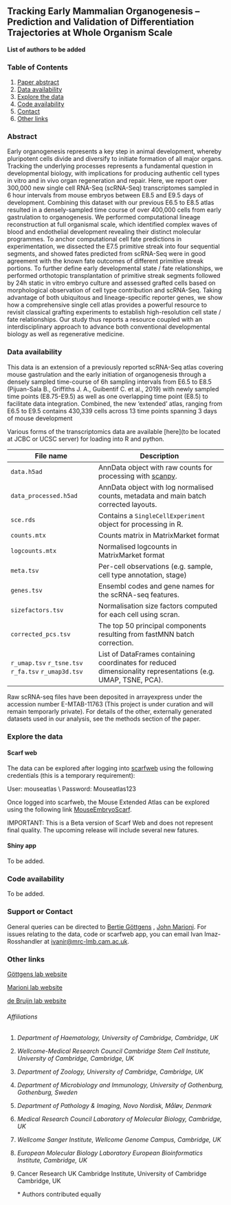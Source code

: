 ## Tracking Early Mammalian Organogenesis – Prediction and Validation of Differentiation Trajectories at Whole Organism Scale

**List of authors to be added** 


### Table of Contents

1. [Paper abstract](#Abstract)
2. [Data availability](#Data-availability)
3. [Explore the data](#Explore-the-data)
4. [Code availability](#Code-availability)
5. [Contact](#Support-or-Contact)
6. [Other links](#Other-links)

   

### Abstract

Early organogenesis represents a key step in animal development, whereby pluripotent cells divide and diversify to initiate formation of all major organs. Tracking the underlying processes represents a fundamental question in developmental biology, with implications for producing authentic cell types in vitro and in vivo organ regeneration and repair. Here, we report over 300,000 new single cell RNA-Seq (scRNA-Seq) transcriptomes sampled in 6 hour intervals from mouse embryos between E8.5 and E9.5 days of development. Combining this dataset with our previous E6.5 to E8.5 atlas resulted in a densely-sampled time course of over 400,000 cells from early gastrulation to organogenesis. We performed computational lineage reconstruction at full organismal scale, which identified complex waves of blood and endothelial development revealing their distinct molecular programmes. To anchor computational cell fate predictions in experimentation, we dissected the E7.5 primitive streak into four sequential segments, and showed fates predicted from scRNA-Seq were in good agreement with the known fate outcomes of different primitive streak portions. To further define early developmental state / fate relationships, we performed orthotopic transplantation of primitive streak segments followed by 24h static in vitro embryo culture and assessed grafted cells based on morphological observation of cell type contribution and scRNA-Seq. Taking advantage of both ubiquitous and lineage-specific reporter genes, we show how a comprehensive single cell atlas provides a powerful resource to revisit classical grafting experiments to establish high-resolution cell state / fate relationships. Our study thus reports a resource coupled with an interdisciplinary approach to advance both conventional developmental biology as well as regenerative medicine.

### Data availability

This data is an extension of a previously reported scRNA-Seq atlas covering mouse gastrulation and the early initiation of organogenesis through a densely sampled time-course of 6h sampling intervals from E6.5 to E8.5 (Pijuan-Sala B., Griffiths J. A., Guibentif C. et al., 2019) with newly sampled time points (E8.75-E9.5) as well as one overlapping time point (E8.5) to facilitate data integration. Combined, the new ‘extended’ atlas, ranging from E6.5 to E9.5 contains 430,339 cells across 13 time points spanning 3 days of mouse development 

Various forms of the transcriptomics data are available [here](to be located at JCBC or UCSC server) for loading into R and python. 

| File name                                                    | Description                                                  |
| ------------------------------------------------------------ | ------------------------------------------------------------ |
| `data.h5ad`                                                | AnnData object with raw counts for processing with [scanpy](https://scanpy.readthedocs.io/en/stable/index.html). |
| `data_processed.h5ad`                                                  | AnnData object with log normalised counts, metadata and main batch corrected layouts. |
| `sce.rds`                                                  | Contains a `SingleCellExperiment` object for processing in R. |
| `counts.mtx`                                               | Counts matrix in MatrixMarket format                         |
| `logcounts.mtx`                                            | Normalised logcounts in MatrixMarket format                  |
| `meta.tsv`                                                 | Per-cell observations (e.g. sample, cell type annotation, stage) |
| `genes.tsv`                                                | Ensembl codes and gene names for the scRNA-seq features.     |
| `sizefactors.tsv`                                          | Normalisation size factors computed for each cell using scran. |
| `corrected_pcs.tsv`                                        | The top 50 principal components resulting from fastMNN batch correction. |
| `r_umap.tsv` `r_tsne.tsv` `r_fa.tsv` `r_umap3d.tsv` | List of DataFrames containing coordinates for reduced dimensionality representations (e.g. UMAP, TSNE, PCA). |

Raw scRNA-seq files have been deposited in arrayexpress under the accession number E-MTAB-11763 (This project is under curation and will remain temporarly private). For details of the other, externally generated datasets used in our analysis, see the methods section of the paper. 

### Explore the data

#### Scarf web

The data can be explored after logging into [scarfweb](https://scarfweb.app/) using the following credentials (this is a temporary requirement):

User: mouseatlas \\
Password: Mouseatlas123

Once logged into scarfweb, the Mouse Extended Atlas can be explored using the following link
 [MouseEmbryoScarf](https://scarfweb.app/#/explorer/65fce9c2-2cc0-48b2-9376-7cbd9115f1a5).
 
IMPORTANT: This is a Beta version of Scarf Web and does not represent final quality. The upcoming release will include several new fatures.

#### Shiny app 

To be added. 

### Code availability

To be added.

### Support or Contact

General queries can be directed to [Bertie Göttgens](bg200@cam.ac.uk) , [John Marioni](mailto:marioni@ebi.ac.uk). For issues relating to the data, code or scarfweb app, you can email Ivan Imaz-Rosshandler at [ivanir@mrc-lmb.cam.ac.uk](mailto:ivanir@mrc-lmb.cam.ac.uk). 

### Other links

[Göttgens lab website](https://www.stemcells.cam.ac.uk/people/pi/gottgens)

[Marioni lab website](https://www.ebi.ac.uk/research-beta/marioni/)

[de Bruijn lab website](https://www.imm.ox.ac.uk/research/research-groups/de-bruijn-group-developmental-haematopoiesis)

###### Affiliations

1. *Department of Haematology, University of Cambridge, Cambridge, UK*

2. *Wellcome-Medical Research Council Cambridge Stem Cell Institute, University of Cambridge, Cambridge, UK*

3. *Department of Zoology, University of Cambridge, Cambridge, UK*

4. *Department of Microbiology and Immunology, University of Gothenburg, Gothenburg, Sweden*

5. *Department of Pathology & Imaging, Novo Nordisk, Måløv, Denmark*

6. *Medical Research Council Laboratory of Molecular Biology, Cambridge, UK*

7. *Wellcome Sanger Institute, Wellcome Genome Campus, Cambridge, UK*

8. *European Molecular Biology Laboratory European Bioinformatics Institute, Cambridge, UK*

9. Cancer Research UK Cambridge Institute, University of Cambridge Cambridge, UK

   \* Authors contributed equally

   
